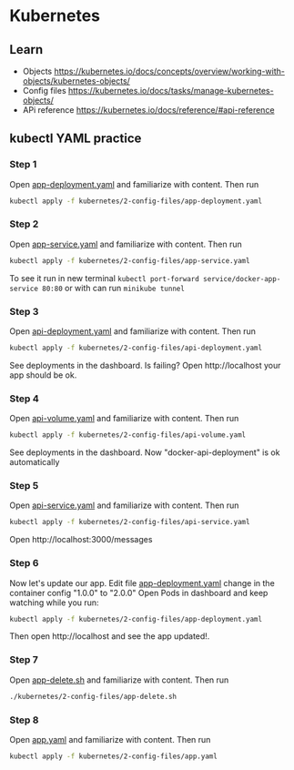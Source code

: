# Kubernetes
## Learn
* Objects https://kubernetes.io/docs/concepts/overview/working-with-objects/kubernetes-objects/
* Config files https://kubernetes.io/docs/tasks/manage-kubernetes-objects/
* APi reference https://kubernetes.io/docs/reference/#api-reference

## kubectl YAML practice
### Step 1
Open [app-deployment.yaml](/kubernetes/2-config-files/app-deployment.yaml) and familiarize with content. Then run
```bash
kubectl apply -f kubernetes/2-config-files/app-deployment.yaml
```

### Step 2
Open [app-service.yaml](/kubernetes/2-config-files/app-service.yaml) and familiarize with content. Then run
```bash
kubectl apply -f kubernetes/2-config-files/app-service.yaml
```
To see it run in new terminal `kubectl port-forward service/docker-app-service 80:80` or with can run `minikube tunnel`

### Step 3
Open [api-deployment.yaml](/kubernetes/2-config-files/api-deployment.yaml) and familiarize with content. Then run
```bash
kubectl apply -f kubernetes/2-config-files/api-deployment.yaml
```
See deployments in the dashboard. Is failing? Open http://localhost your app should be ok.

### Step 4
Open [api-volume.yaml](/kubernetes/2-config-files/api-volume.yaml) and familiarize with content. Then run
```bash
kubectl apply -f kubernetes/2-config-files/api-volume.yaml
```
See deployments in the dashboard. Now "docker-api-deployment" is ok automatically

### Step 5
Open [api-service.yaml](/kubernetes/2-config-files/api-service.yaml) and familiarize with content. Then run
```bash
kubectl apply -f kubernetes/2-config-files/api-service.yaml
```
Open http://localhost:3000/messages

### Step 6
Now let's update our app.
Edit file [app-deployment.yaml](/kubernetes/2-config-files/app-deployment.yaml) change in the container config "1.0.0" to "2.0.0"
Open Pods in dashboard and keep watching while you run:
```bash
kubectl apply -f kubernetes/2-config-files/app-deployment.yaml
```
Then open http://localhost and see the app updated!.

### Step 7
Open [app-delete.sh](/kubernetes/2-config-files/app-delete.sh) and familiarize with content. Then run
```bash
./kubernetes/2-config-files/app-delete.sh
```

### Step 8
Open [app.yaml](/kubernetes/2-config-files/app.yaml) and familiarize with content. Then run
```bash
kubectl apply -f kubernetes/2-config-files/app.yaml
```
